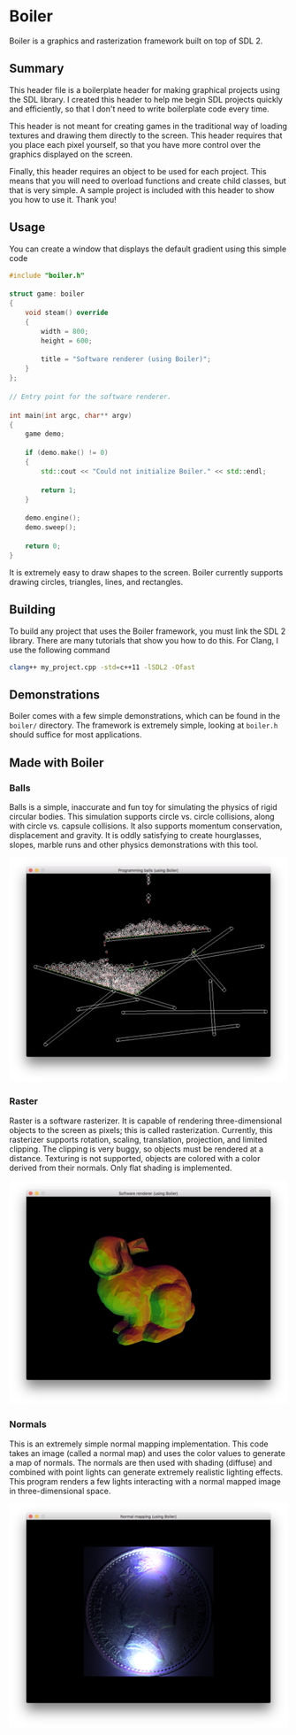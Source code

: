 # Boiler

Boiler is a graphics and rasterization framework built on top of SDL 2.

## Summary

This header file is a boilerplate header for making graphical projects using the SDL library. I created this header to help me begin SDL projects quickly and efficiently, so that I don't need to write boilerplate code every time.

This header is not meant for creating games in the traditional way of loading textures and drawing them directly to the screen. This header requires that you place each pixel yourself, so that you have more control over the graphics displayed on the screen.

Finally, this header requires an object to be used for each project. This means that you will need to overload functions and create child classes, but that is very simple. A sample project is included with this header to show you how to use it. Thank you!

## Usage

You can create a window that displays the default gradient using this simple code

```cpp
#include "boiler.h"

struct game: boiler
{	
	void steam() override
	{
		width = 800;
		height = 600;

		title = "Software renderer (using Boiler)";
	}
};

// Entry point for the software renderer.

int main(int argc, char** argv)
{
	game demo;

	if (demo.make() != 0)
	{
		std::cout << "Could not initialize Boiler." << std::endl;

		return 1;
	}

	demo.engine();
	demo.sweep();

	return 0;
}
```

It is extremely easy to draw shapes to the screen. Boiler currently supports drawing circles, triangles, lines, and rectangles.

## Building

To build any project that uses the Boiler framework, you must link the SDL 2 library. There are many tutorials that show you how to do this. For Clang, I use the following command

```bash
clang++ my_project.cpp -std=c++11 -lSDL2 -Ofast
```

## Demonstrations

Boiler comes with a few simple demonstrations, which can be found in the `boiler/` directory. The framework is extremely simple, looking at `boiler.h` should suffice for most applications.

## Made with Boiler

### Balls

Balls is a simple, inaccurate and fun toy for simulating the physics of rigid circular bodies. This simulation supports circle vs. circle collisions, along with circle vs. capsule collisions. It also supports momentum conservation, displacement and gravity. It is oddly satisfying to create hourglasses, slopes, marble runs and other physics demonstrations with this tool.

![Screenshot](https://github.com/CobaltXII/boiler/blob/master/img/s_balls_1.png "Balls collecting in a bowl")

### Raster

Raster is a software rasterizer. It is capable of rendering three-dimensional objects to the screen as pixels; this is called rasterization. Currently, this rasterizer supports rotation, scaling, translation, projection, and limited clipping. The clipping is very buggy, so objects must be rendered at a distance. Texturing is not supported, objects are colored with a color derived from their normals. Only flat shading is implemented.

![Screenshot](https://github.com/CobaltXII/boiler/blob/master/img/s_raster_4.png "Stanford bunny")

### Normals

This is an extremely simple normal mapping implementation. This code takes an image (called a normal map) and uses the color values to generate a map of normals. The normals are then used with shading (diffuse) and combined with point lights can generate extremely realistic lighting effects. This program renders a few lights interacting with a normal mapped image in three-dimensional space.

![Screenshot](https://github.com/CobaltXII/boiler/blob/master/img/s_normals_3.png "Schizophrenic normal mapped coin")
